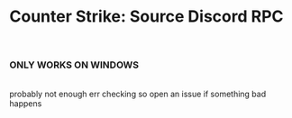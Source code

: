 # Counter Strike: Source Discord RPC
<br/>

### ONLY WORKS ON WINDOWS 
<br/>
  probably not enough err checking so open an issue if something bad happens
